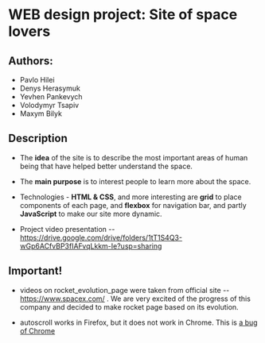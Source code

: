 # WEB design project: Site of space lovers

## Authors:

- Pavlo Hilei
- Denys Herasymuk
- Yevhen Pankevych
- Volodymyr Tsapiv
- Maxym Bilyk


## Description

- The **idea** of the site is to describe the most important areas of human being that
  have helped better understand the space.
  
- The **main purpose** is to interest people to learn more about the space.
  
- Technologies - **HTML & CSS**, and more interesting are **grid** to place components of each page, 
  and **flexbox** for navigation bar, and partly **JavaScript** to make our site more dynamic.
  
- Project video presentation -- https://drive.google.com/drive/folders/1tT1S4Q3-wGp6ACfvBP3fIAFvqLkkm-Ie?usp=sharing


## Important!

- videos on rocket_evolution_page were taken from official site -- https://www.spacex.com/ . We are very excited of the progress 
of this company and decided to make rocket page based on its evolution.
  
- autoscroll works in Firefox, but it does not work in Chrome. This is [a bug of Chrome](https://stackoverflow.com/questions/64581125/website-double-scrolling-on-chrome-using-scroll-snap-type)